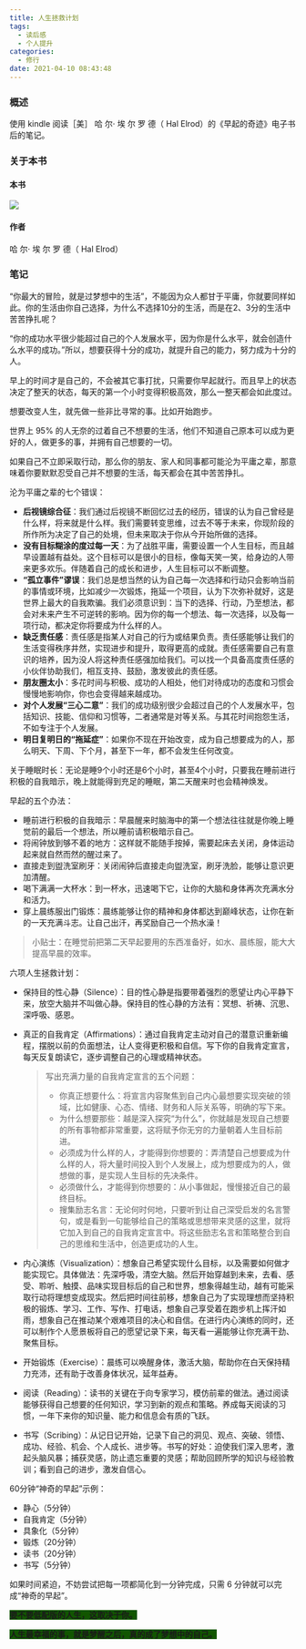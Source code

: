 ```yaml
---
title: 人生拯救计划
tags:
  - 读后感
  - 个人提升
categories:
  - 修行
date: 2021-04-10 08:43:48
---
```


### 概述

使用 kindle 阅读［美］ 哈 尔· 埃 尔 罗 德（ Hal Elrod）的《早起的奇迹》电子书后的笔记。



### 关于本书

#### 本书

![](http://blog-images.qiniu.wqf31415.xyz/book_zqdqj.png)



<!-- more -->



#### 作者

哈 尔· 埃 尔 罗 德（ Hal Elrod）



### 笔记

“你最大的冒险，就是过梦想中的生活”，不能因为众人都甘于平庸，你就要同样如此。你的生活由你自己选择，为什么不选择10分的生活，而是在2、3分的生活中苦苦挣扎呢？



“你的成功水平很少能超过自己的个人发展水平，因为你是什么水平，就会创造什么水平的成功。”所以，想要获得十分的成功，就提升自己的能力，努力成为十分的人。



早上的时间才是自己的，不会被其它事打扰，只需要你早起就行。而且早上的状态决定了整天的状态，每天的第一个小时变得积极高效，那么一整天都会如此度过。



想要改变人生，就先做一些非比寻常的事。比如开始跑步。



世界上 95% 的人无奈的过着自己不想要的生活，他们不知道自己原本可以成为更好的人，做更多的事，并拥有自己想要的一切。



如果自己不立即采取行动，那么你的朋友、家人和同事都可能沦为平庸之辈，那意味着你要默默忍受自己并不想要的生活，每天都会在其中苦苦挣扎。



沦为平庸之辈的七个错误：

- **后视镜综合征**：我们通过后视镜不断回忆过去的经历，错误的认为自己曾经是什么样，将来就是什么样。我们需要转变思维，过去不等于未来，你现阶段的所作所为决定了自己的处境，但未来取决于你从今开始所做的选择。
- **没有目标糊涂的度过每一天**：为了战胜平庸，需要设置一个人生目标，而且越早设置越有益处。这个目标可以是很小的目标，像每天笑一笑，给身边的人带来更多欢乐。伴随着自己的成长和进步，人生目标可以不断调整。
- **“孤立事件”谬误**：我们总是想当然的认为自己每一次选择和行动只会影响当前的事情或环境，比如减少一次锻炼，拖延一个项目，认为下次弥补就好，这是世界上最大的自我欺骗。我们必须意识到：当下的选择、行动，乃至想法，都会对未来产生不可逆转的影响。因为你的每一个想法、每一次选择，以及每一项行动，都决定你将要成为什么样的人。
- **缺乏责任感**：责任感是指某人对自己的行为或结果负责。责任感能够让我们的生活变得秩序井然，实现进步和提升，取得更高的成就。责任感需要自己有意识的培养，因为没人将这种责任感强加给我们。可以找一个具备高度责任感的小伙伴协助我们，相互支持、鼓励，激发彼此的责任感。
- **朋友圈太小**：多花时间与积极、成功的人相处，他们对待成功的态度和习惯会慢慢地影响你，你也会变得越来越成功。
- **对个人发展“三心二意”**：我们的成功级别很少会超过自己的个人发展水平，包括知识、技能、信仰和习惯等，二者通常是对等关系。与其花时间抱怨生活，不如专注于个人发展。
- **明日复明日的“拖延症”**：如果你不现在开始改变，成为自己想要成为的人，那么明天、下周、下个月，甚至下一年，都不会发生任何改变。



关于睡眠时长：无论是睡9个小时还是6个小时，甚至4个小时，只要我在睡前进行积极的自我暗示，晚上就能得到充足的睡眠，第二天醒来时也会精神焕发。



早起的五个办法：

- 睡前进行积极的自我暗示：早晨醒来时脑海中的第一个想法往往就是你晚上睡觉前的最后一个想法，所以睡前请积极暗示自己。
- 将闹钟放到够不着的地方：这样就不能随手按掉，需要起床去关闭，身体运动起来就自然而然的醒过来了。
- 直接走到盥洗室刷牙：关闭闹钟后直接走向盥洗室，刷牙洗脸，能够让意识更加清醒。
- 喝下满满一大杯水：到一杯水，迅速喝下它，让你的大脑和身体再次充满水分和活力。
- 穿上晨练服出门锻炼：晨练能够让你的精神和身体都达到巅峰状态，让你在新的一天充满斗志。让自己出汗，再奖励自己一个热水澡！

> 小贴士：在睡觉前把第二天早起要用的东西准备好，如水、晨练服，能大大提高早晨的效率。


六项人生拯救计划：

* 保持目的性心静（Silence）：目的性心静是指要带着强烈的愿望让内心平静下来，放空大脑并不叫做心静。保持目的性心静的方法有：冥想、祈祷、沉思、深呼吸、感恩。

* 真正的自我肯定（Affirmations）：通过自我肯定主动对自己的潜意识重新编程，摆脱以前的负面想法，让人变得更积极和自信。写下你的自我肯定宣言，每天反复朗读它，逐步调整自己的心理或精神状态。

  > 写出充满力量的自我肯定宣言的五个问题：
  >
  > + 你真正想要什么：将宣言内容聚焦到自己内心最想要实现突破的领域，比如健康、心态、情绪、财务和人际关系等，明确的写下来。
  > + 为什么想要那些：越是深入探究“为什么”，你就越是发现自己想要的所有事物都非常重要，这将赋予你无穷的力量朝着人生目标前进。
  > + 必须成为什么样的人，才能得到你想要的：弄清楚自己想要成为什么样的人，将大量时间投入到个人发展上，成为想要成为的人，做想做的事，是实现人生目标的先决条件。
  > + 必须做什么，才能得到你想要的：从小事做起，慢慢接近自己的最终目标。
  > + 搜集励志名言：无论何时何地，只要听到让自己深受启发的名言警句，或是看到一句能够给自己的策略或思想带来灵感的这里，就将它加入到自己的自我肯定宣言中。将这些励志名言和策略整合到自己的思维和生活中，创造更成功的人生。

* 内心演练（Visualization）：想象自己希望实现什么目标，以及需要如何做才能实现它。具体做法：先深呼吸，清空大脑。然后开始穿越到未来，去看、感受、聆听、触摸、品味实现目标后的自己和世界，想象得越生动，越有可能采取行动将理想变成现实。然后把时间往前移，想象自己为了实现理想而坚持积极的锻炼、学习、工作、写作、打电话，想象自己享受着在跑步机上挥汗如雨，想象自己在推动某个艰难项目的决心和自信。在进行内心演练的同时，还可以制作个人愿景板将自己的愿望记录下来，每天看一遍能够让你充满干劲、聚焦目标。

* 开始锻炼（Exercise）：晨练可以唤醒身体，激活大脑，帮助你在白天保持精力充沛，还有助于改善身体状况，延年益寿。

* 阅读（Reading）：读书的关键在于向专家学习，模仿前辈的做法。通过阅读能够获得自己想要的任何知识，学习到新的观点和策略。养成每天阅读的习惯，一年下来你的知识量、能力和信息会有质的飞跃。

* 书写（Scribing）：从记日记开始，记录下自己的洞见、观点、突破、领悟、成功、经验、机会、个人成长、进步等。书写的好处：迫使我们深入思考，激起头脑风暴；捕获灵感，防止遗忘重要的灵感；帮助回顾所学的知识与经验教训；看到自己的进步，激发自信心。



60分钟“神奇的早起”示例：

- 静心（5分钟）
- 自我肯定（5分钟）
- 具象化（5分钟）
- 锻炼（20分钟）
- 读书（20分钟）
- 书写（5分钟）

如果时间紧迫，不妨尝试把每一项都简化到一分钟完成，只需 6 分钟就可以完成“神奇的早起”。



**<span style="background:#150">要不要低配版的人生，这取决于你。</span>**



**<span style="background:#150">人生最幸福的事，就是梦醒之后，真的成了梦想中的自己。</span>** 









